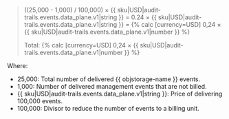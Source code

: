 > ((25,000 - 1,000) / 100,000) × {{ sku|USD|audit-trails.events.data_plane.v1|string }} = 0.24 × {{ sku|USD|audit-trails.events.data_plane.v1|string }} = {% calc [currency=USD] 0,24 × {{ sku|USD|audit-trails.events.data_plane.v1|number }} %}
>
> Total: {% calc [currency=USD] 0,24 × {{ sku|USD|audit-trails.events.data_plane.v1|number }} %}

Where:

* 25,000: Total number of delivered {{ objstorage-name }} events.
* 1,000: Number of delivered management events that are not billed.
* {{ sku|USD|audit-trails.events.data_plane.v1|string }}: Price of delivering 100,000 events.
* 100,000: Divisor to reduce the number of events to a billing unit.